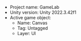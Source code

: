 <!-- UNITY CODE ASSIST INSTRUCTIONS START -->
- Project name: GameLab
- Unity version: Unity 2022.3.42f1
- Active game object:
  - Name: Canvas
  - Tag: Untagged
  - Layer: UI
<!-- UNITY CODE ASSIST INSTRUCTIONS END -->